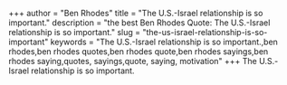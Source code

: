 +++
author = "Ben Rhodes"
title = "The U.S.-Israel relationship is so important."
description = "the best Ben Rhodes Quote: The U.S.-Israel relationship is so important."
slug = "the-us-israel-relationship-is-so-important"
keywords = "The U.S.-Israel relationship is so important.,ben rhodes,ben rhodes quotes,ben rhodes quote,ben rhodes sayings,ben rhodes saying,quotes, sayings,quote, saying, motivation"
+++
The U.S.-Israel relationship is so important.
